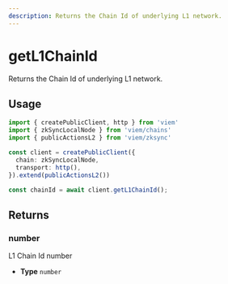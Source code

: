 ```yaml
---
description: Returns the Chain Id of underlying L1 network.
---
```


# getL1ChainId

Returns the Chain Id of underlying L1 network.

## Usage

```ts
import { createPublicClient, http } from 'viem'
import { zkSyncLocalNode } from 'viem/chains'
import { publicActionsL2 } from 'viem/zksync'

const client = createPublicClient({
  chain: zkSyncLocalNode,
  transport: http(),
}).extend(publicActionsL2())

const chainId = await client.getL1ChainId();
```

## Returns 

### number

L1 Chain Id number

- **Type** `number`